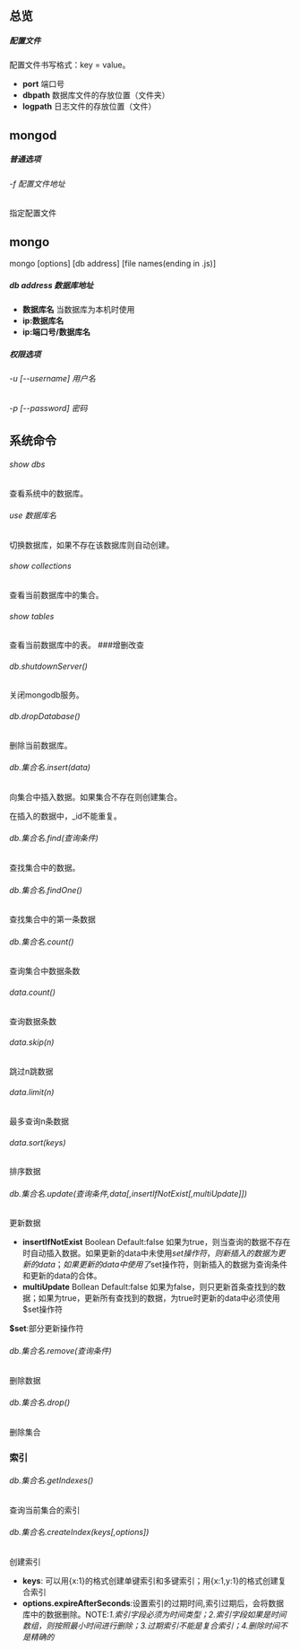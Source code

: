 ## 总览
#####  配置文件
配置文件书写格式：key = value。
* **port** 端口号
* **dbpath** 数据库文件的存放位置（文件夹）
* **logpath** 日志文件的存放位置（文件）
## mongod
##### 普通选项
###### -f 配置文件地址
指定配置文件
## mongo
mongo [options] [db address] [file names(ending in .js)]
##### db address 数据库地址
* **数据库名** 当数据库为本机时使用
* **ip:数据库名**
* **ip:端口号/数据库名**
##### 权限选项
###### -u [--username] 用户名
###### -p [--password] 密码
## 系统命令
###### show dbs
查看系统中的数据库。
###### use 数据库名
切换数据库，如果不存在该数据库则自动创建。
###### show collections
查看当前数据库中的集合。
###### show tables
查看当前数据库中的表。
###增删改查
###### db.shutdownServer()
关闭mongodb服务。
###### db.dropDatabase()
删除当前数据库。
###### db.集合名.insert(data)
向集合中插入数据。如果集合不存在则创建集合。

在插入的数据中，_id不能重复。
###### db.集合名.find(查询条件)
查找集合中的数据。
###### db.集合名.findOne()
查找集合中的第一条数据
###### db.集合名.count()
查询集合中数据条数
###### data.count()
查询数据条数
###### data.skip(n)
跳过n跳数据
###### data.limit(n)
最多查询n条数据
###### data.sort(keys)
排序数据
###### db.集合名.update(查询条件,data[,insertIfNotExist[,multiUpdate]])
更新数据
* **insertIfNotExist** Boolean Default:false 如果为true，则当查询的数据不存在时自动插入数据。如果更新的data中未使用$set操作符，则新插入的数据为更新的data；如果更新的data中使用了$set操作符，则新插入的数据为查询条件和更新的data的合体。
* **multiUpdate** Bollean Default:false 如果为false，则只更新首条查找到的数据；如果为true，更新所有查找到的数据，为true时更新的data中必须使用$set操作符

**$set**:部分更新操作符
###### db.集合名.remove(查询条件)
删除数据
###### db.集合名.drop()
删除集合
### 索引
###### db.集合名.getIndexes()
查询当前集合的索引
###### db.集合名.createIndex(keys[,options])
创建索引
* **keys**: 可以用{x:1}的格式创建单键索引和多键索引；用{x:1,y:1}的格式创建复合索引
* **options.expireAfterSeconds**:设置索引的过期时间,索引过期后，会将数据库中的数据删除。NOTE:*1.索引字段必须为时间类型；2.索引字段如果是时间数组，则按照最小时间进行删除；3.过期索引不能是复合索引；4.删除时间不是精确的*





